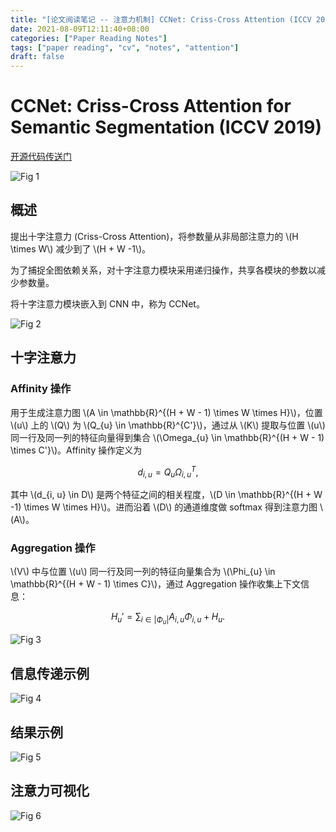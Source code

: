```yaml
---
title: "[论文阅读笔记 -- 注意力机制] CCNet: Criss-Cross Attention (ICCV 2019)"
date: 2021-08-09T12:11:40+08:00
categories: ["Paper Reading Notes"]
tags: ["paper reading", "cv", "notes", "attention"]
draft: false
---
```


# CCNet: Criss-Cross Attention for Semantic Segmentation (ICCV 2019)

[开源代码传送门](https://github.com/speedinghzl/CCNet)

![Fig 1](/images/2021/PRN74/1.png)

## 概述

提出十字注意力 (Criss-Cross Attention)，将参数量从非局部注意力的 \\(H \times W\\) 减少到了 \\(H + W -1\\)。  

为了捕捉全图依赖关系，对十字注意力模块采用递归操作，共享各模块的参数以减少参数量。  

将十字注意力模块嵌入到 CNN 中，称为 CCNet。  

![Fig 2](/images/2021/PRN74/2.png)

## 十字注意力

### Affinity 操作

用于生成注意力图 \\(A \in \mathbb{R}^{(H + W - 1) \times W \times H}\\)，位置 \\(u\\) 上的 \\(Q\\) 为 \\(Q_{u} \in \mathbb{R}^{C'}\\)，通过从 \\(K\\) 提取与位置 \\(u\\) 同一行及同一列的特征向量得到集合 \\(\Omega_{u} \in \mathbb{R}^{(H + W - 1) \times C'}\\)。Affinity 操作定义为  

$$d_{i, u} = Q_{u}\Omega_{i, u}^T,$$  

其中 \\(d_{i, u} \in D\\) 是两个特征之间的相关程度，\\(D \in \mathbb{R}^{(H + W -1) \times W \times H}\\)。进而沿着 \\(D\\) 的通道维度做 softmax 得到注意力图 \\(A\\)。  

### Aggregation 操作

\\(V\\) 中与位置 \\(u\\) 同一行及同一列的特征向量集合为 \\(\Phi_{u} \in \mathbb{R}^{(H + W - 1) \times C}\\)，通过 Aggregation 操作收集上下文信息：  

$$H_{u}' = \sum_{i \in |\Phi_{u}|} A_{i, u}\Phi_{i, u} + H_{u}.$$  


![Fig 3](/images/2021/PRN74/3.png)

## 信息传递示例

![Fig 4](/images/2021/PRN74/4.png)

## 结果示例

![Fig 5](/images/2021/PRN74/5.png)

## 注意力可视化

![Fig 6](/images/2021/PRN74/6.png)
